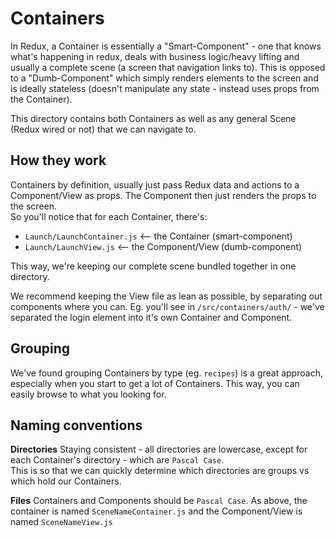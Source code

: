 # Containers

In Redux, a Container is essentially a "Smart-Component" - one that knows what's happening in redux, deals with business logic/heavy lifting and usually a complete scene (a screen that navigation links to). This is opposed to a "Dumb-Component" which simply renders elements to the screen and is ideally stateless (doesn't manipulate any state - instead uses props from the Container).

This directory contains both Containers as well as any general Scene (Redux wired or not) that we can navigate to.

## How they work

Containers by definition, usually just pass Redux data and actions to a Component/View as props. The Component then just renders the props to the screen.  
So you'll notice that for each Container, there's:

- `Launch/LaunchContainer.js` <-- the Container (smart-component)
- `Launch/LaunchView.js`      <-- the Component/View (dumb-component)

This way, we're keeping our complete scene bundled together in one directory.

We recommend keeping the View file as lean as possible, by separating out components where you can. Eg. you'll see in `/src/containers/auth/` - we've separated the login element into it's own Container and Component.

## Grouping

We've found grouping Containers by type (eg. `recipes`) is a great approach, especially when you start to get a lot of Containers. This way, you can easily browse to what you looking for.

## Naming conventions

__Directories__
Staying consistent - all directories are lowercase, except for each Container's directory - which are `Pascal Case`.  
This is so that we can quickly determine which directories are groups vs which hold our Containers.

__Files__
Containers and Components should be `Pascal Case`.
As above, the container is named `SceneNameContainer.js` and the Component/View is named `SceneNameView.js`
